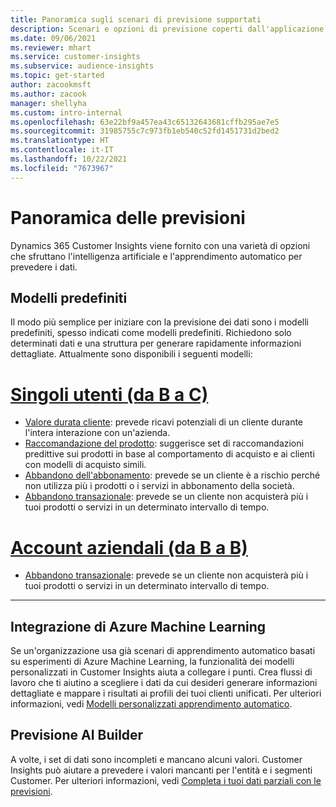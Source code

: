 ```yaml
---
title: Panoramica sugli scenari di previsione supportati
description: Scenari e opzioni di previsione coperti dall'applicazione Dynamics 365 Customer Insights.
ms.date: 09/06/2021
ms.reviewer: mhart
ms.service: customer-insights
ms.subservice: audience-insights
ms.topic: get-started
author: zacookmsft
ms.author: zacook
manager: shellyha
ms.custom: intro-internal
ms.openlocfilehash: 63e22bf9a457ea43c65132643681cffb295ae7e5
ms.sourcegitcommit: 31985755c7c973fb1eb540c52fd1451731d2bed2
ms.translationtype: HT
ms.contentlocale: it-IT
ms.lasthandoff: 10/22/2021
ms.locfileid: "7673967"
---
```

# <a name="predictions-overview"></a>Panoramica delle previsioni

Dynamics 365 Customer Insights viene fornito con una varietà di opzioni che sfruttano l'intelligenza artificiale e l'apprendimento automatico per prevedere i dati. 

## <a name="out-of-box-models"></a>Modelli predefiniti

Il modo più semplice per iniziare con la previsione dei dati sono i modelli predefiniti, spesso indicati come modelli predefiniti. Richiedono solo determinati dati e una struttura per generare rapidamente informazioni dettagliate. Attualmente sono disponibili i seguenti modelli: 

# <a name="individual-consumers-b-to-c"></a>[Singoli utenti (da B a C)](#tab/b2c)

- [Valore durata cliente](predict-customer-lifetime-value.md): prevede ricavi potenziali di un cliente durante l'intera interazione con un'azienda.
- [Raccomandazione del prodotto](predict-product-recommendation.md): suggerisce set di raccomandazioni predittive sui prodotti in base al comportamento di acquisto e ai clienti con modelli di acquisto simili.
- [Abbandono dell'abbonamento](predict-subscription-churn.md): prevede se un cliente è a rischio perché non utilizza più i prodotti o i servizi in abbonamento della società.
- [Abbandono transazionale](predict-transactional-churn.md): prevede se un cliente non acquisterà più i tuoi prodotti o servizi in un determinato intervallo di tempo.

# <a name="business-accounts-b-to-b"></a>[Account aziendali (da B a B)](#tab/b2b)

- [Abbandono transazionale](predict-transactional-churn.md): prevede se un cliente non acquisterà più i tuoi prodotti o servizi in un determinato intervallo di tempo.

---


## <a name="azure-machine-learning-integration"></a>Integrazione di Azure Machine Learning

Se un'organizzazione usa già scenari di apprendimento automatico basati su esperimenti di Azure Machine Learning, la funzionalità dei modelli personalizzati in Customer Insights aiuta a collegare i punti. Crea flussi di lavoro che ti aiutino a scegliere i dati da cui desideri generare informazioni dettagliate e mappare i risultati ai profili dei tuoi clienti unificati. Per ulteriori informazioni, vedi [Modelli personalizzati apprendimento automatico](custom-models.md).

## <a name="ai-builder-prediction"></a>Previsione AI Builder

A volte, i set di dati sono incompleti e mancano alcuni valori. Customer Insights può aiutare a prevedere i valori mancanti per l'entità e i segmenti Customer. Per ulteriori informazioni, vedi [Completa i tuoi dati parziali con le previsioni](predictions.md).
